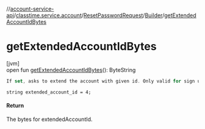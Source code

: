 //[account-service-api](../../../../index.md)/[classtime.service.account](../../index.md)/[ResetPasswordRequest](../index.md)/[Builder](index.md)/[getExtendedAccountIdBytes](get-extended-account-id-bytes.md)

# getExtendedAccountIdBytes

[jvm]\
open fun [getExtendedAccountIdBytes](get-extended-account-id-bytes.md)(): ByteString

```kotlin
If set, asks to extend the account with given id. Only valid for sign ups. 

```
`string extended_account_id = 4;`

#### Return

The bytes for extendedAccountId.
